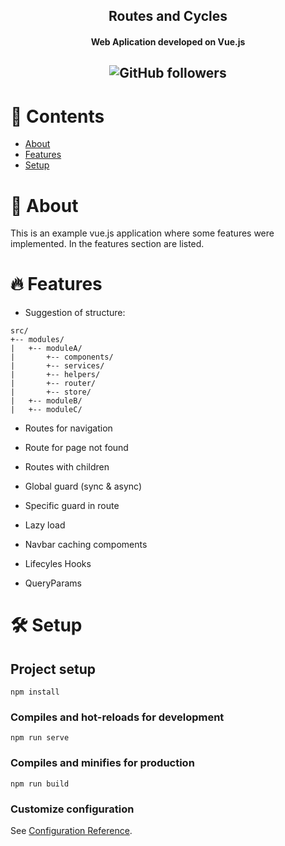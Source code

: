 <h2 align="center">Routes and Cycles</h2>
<h4 align="center">Web Aplication developed on Vue.js</h4>
<h2 align="center">
<img alt="GitHub followers" src="https://img.shields.io/github/followers/Alfareiza?label=Follow%20me%20%3A%29&style=social">
</h2>

# 📖 Contents
<ul>
  <li><a href="#-about">About</a></li>
  <li><a href="#-features">Features</a></li>
  <li><a href="#-setup">Setup</a></li>
</ul>

# 📃 About

This is an example vue.js application where some features were implemented. In the features section are listed.

# 🔥 Features

- Suggestion of structure:

```
src/
+-- modules/
|   +-- moduleA/
|       +-- components/
|       +-- services/
|       +-- helpers/
|       +-- router/
|       +-- store/
|   +-- moduleB/
|   +-- moduleC/
```
- Routes for navigation

- Route for page not found

- Routes with children

- Global guard (sync & async)

- Specific guard in route

- Lazy load

- Navbar caching compoments

- Lifecyles Hooks

- QueryParams

# 🛠️ Setup

## Project setup
```
npm install
```

### Compiles and hot-reloads for development
```
npm run serve
```

### Compiles and minifies for production
```
npm run build
```

### Customize configuration
See [Configuration Reference](https://cli.vuejs.org/config/).
